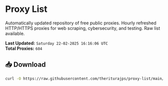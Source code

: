 # Proxy List

Automatically updated repository of free public proxies. Hourly refreshed HTTP/HTTPS proxies for web scraping, cybersecurity, and testing. Raw list available.

**Last Updated:** `Saturday 22-02-2025 16:16:06 UTC`  
**Total Proxies:** `604`

## 📥 Download
```bash
curl -O https://raw.githubusercontent.com/theriturajps/proxy-list/main/proxies.txt
